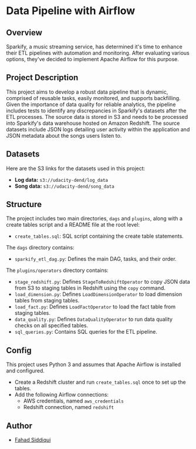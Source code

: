 # Data Pipeline with Airflow

## Overview

Sparkify, a music streaming service, has determined it's time to enhance their ETL pipelines with automation and monitoring. After evaluating various options, they've decided to implement Apache Airflow for this purpose.

## Project Description

This project aims to develop a robust data pipeline that is dynamic, comprised of reusable tasks, easily monitored, and supports backfilling. Given the importance of data quality for reliable analytics, the pipeline includes tests to identify any discrepancies in Sparkify's datasets after the ETL processes. The source data is stored in S3 and needs to be processed into Sparkify's data warehouse hosted on Amazon Redshift. The source datasets include JSON logs detailing user activity within the application and JSON metadata about the songs users listen to.

## Datasets

Here are the S3 links for the datasets used in this project:

- **Log data:** `s3://udacity-dend/log_data`
- **Song data:** `s3://udacity-dend/song_data`

## Structure

The project includes two main directories, `dags` and `plugins`, along with a create tables script and a README file at the root level:
- `create_tables.sql`: SQL script containing the create table statements.

The `dags` directory contains:
- `sparkify_etl_dag.py`: Defines the main DAG, tasks, and their order.

The `plugins/operators` directory contains:
- `stage_redshift.py`: Defines `StageToRedshiftOperator` to copy JSON data from S3 to staging tables in Redshift using the `copy` command.
- `load_dimension.py`: Defines `LoadDimensionOperator` to load dimension tables from staging tables.
- `load_fact.py`: Defines `LoadFactOperator` to load the fact table from staging tables.
- `data_quality.py`: Defines `DataQualityOperator` to run data quality checks on all specified tables.
- `sql_queries.py`: Contains SQL queries for the ETL pipeline.

## Config

This project uses Python 3 and assumes that Apache Airflow is installed and configured.

- Create a Redshift cluster and run `create_tables.sql` once to set up the tables.
- Add the following Airflow connections:
  - AWS credentials, named `aws_credentials`
  - Redshift connection, named `redshift`

## Author

- [Fahad Siddiqui](https://github.com/fahadsiddiqui)
